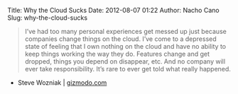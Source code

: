 Title: Why the Cloud Sucks
Date: 2012-08-07 01:22
Author: Nacho Cano
Slug: why-the-cloud-sucks

> I’ve had too many personal experiences get messed up just because
> companies change things on the cloud. I’ve come to a depressed state
> of feeling that I own nothing on the cloud and have no ability to keep
> things working the way they do. Features change and get dropped,
> things you depend on disappear, etc. And no company will ever take
> responsibility. It’s rare to ever get told what really happened.

- Steve Wozniak | [gizmodo.com][]

  [gizmodo.com]: http://gizmodo.com/5932161/why-the-cloud-sucks
    "Why the Cloud Sucks"
